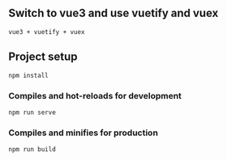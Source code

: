 ## Switch to vue3 and use vuetify and vuex
```
vue3 + vuetify + vuex
```

## Project setup
```
npm install
```

### Compiles and hot-reloads for development
```
npm run serve
```

### Compiles and minifies for production
```
npm run build
```
